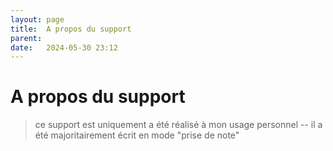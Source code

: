```yaml
---
layout: page
title:  A propos du support
parent: 
date:   2024-05-30 23:12
---
```


# A propos du support
> ce support est uniquement a été réalisé à mon usage personnel -- il a été majoritairement écrit en mode "prise de note"
